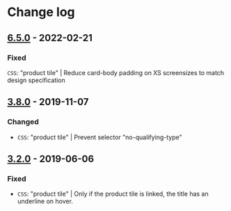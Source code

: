 # Change log

## [6.5.0](https://github.com/cake-hub/lidl-web-bootstrap_theme/tree/v6.5.0) - 2022-02-21

### Fixed

`CSS`: "product tile" | Reduce card-body padding on XS screensizes to match design specification


## [3.8.0](https://www.secrz.de/bitbucket/projects/CAKE/repos/phoenix/browse?at=refs%2Ftags%2Fv3.8.0) - 2019-11-07

### Changed

* `CSS`: "product tile" | Prevent selector "no-qualifying-type"


## [3.2.0](https://www.secrz.de/bitbucket/projects/CAKE/repos/phoenix/browse?at=refs%2Ftags%2Fv3.2.0) - 2019-06-06

### Fixed

* `CSS`: "product tile" | Only if the product tile is linked, the title has an underline on hover.
